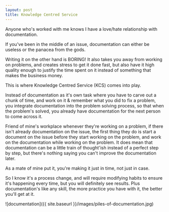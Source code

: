 ```yaml
---
layout: post
title: Knowledge Centred Service
---
```


Anyone who's worked with me knows I have a love/hate relationship with documentation.

If you've been in the middle of an issue, documentation can either be useless or the panacea from the gods.

Writing it on the other hand is BORING! It also takes you away from working on problems, and creates stress to get it done fast, but also have it high quality enough to justify the time spent on it instead of something that makes the business money.

This is where Knowledge Centred Service (KCS) comes into play.

Instead of documentation as it's own task where you have to carve out a chunk of time, and work on it & remember what you did to fix a problem, you integrate documentation into the problem solving process, so that when the problem's solved, you already have documentation for the next person to come across it.

Friend of mine's workplace whenever they're working on a problem, if there isn't already documentation on the issue, the first thing they do is start a document on the issue before they start working on the problem, and work on the documentation while working on the problem.  It does mean that documentation can be a little train of thought'ish instead of a perfect step by step, but there's nothing saying you can't improve the documentation later.

As a mate of mine put it, you're making it just in time, not just in case.

So I know it's a process change, and will require modifying habits to ensure it's happening every time, but you will definitely see results.  Plus documentation's like any skill, the more practice you have with it, the better you'll get at it.

![documentation]({{ site.baseurl }}/images/piles-of-documentation.jpg)